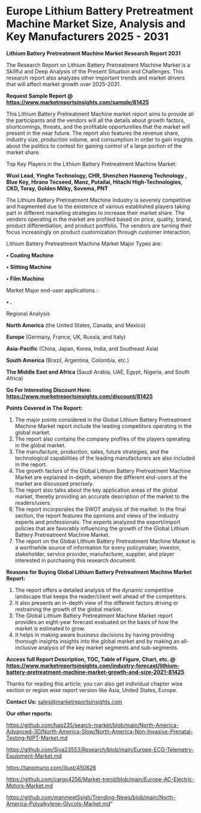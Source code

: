 # Europe Lithium Battery Pretreatment Machine Market Size, Analysis and Key Manufacturers 2025 - 2031

<strong>Lithium Battery Pretreatment Machine Market Research Report 2031</strong>

The Research Report on Lithium Battery Pretreatment Machine Market is a Skillful and Deep Analysis of the Present Situation and Challenges. This research report also analyzes other important trends and market drivers that will affect market growth over 2025-2031.

<strong>Request Sample Report @ <a href=https://www.marketreportsinsights.com/sample/81425>https://www.marketreportsinsights.com/sample/81425</a></strong>

This Lithium Battery Pretreatment Machine market report aims to provide all the participants and the vendors will all the details about growth factors, shortcomings, threats, and the profitable opportunities that the market will present in the near future. The report also features the revenue share, industry size, production volume, and consumption in order to gain insights about the politics to contest for gaining control of a large portion of the market share.

Top Key Players in the Lithium Battery Pretreatment Machine Market:

<strong>Wuxi Lead, Yinghe Technology, CHR, Shenzhen Haoneng Technology , Blue Key, Hirano Tecseed, Manz, Putailai, Hitachi High-Technologies, CKD, Toray, Golden Milky, Sovema, PNT</strong>

The Lithium Battery Pretreatment Machine Industry is severely competitive and fragmented due to the existence of various established players taking part in different marketing strategies to increase their market share. The vendors operating in the market are profiled based on price, quality, brand, product differentiation, and product portfolio. The vendors are turning their focus increasingly on product customization through customer interaction.

Lithium Battery Pretreatment Machine Market Major Types are:

<strong>• Coating Machine

• Slitting Machine

• Film Machine</strong>

Market Major end-user applications :

<strong>• .</strong>

Regional Analysis

</u><strong><b>North America</b></strong> (the United States, Canada, and Mexico)

<strong><b>Europe </b></strong>(Germany, France, UK, Russia, and Italy)

<strong><b>Asia-Pacific</b></strong> (China, Japan, Korea, India, and Southeast Asia)

<strong><b>South America</b></strong> (Brazil, Argentina, Colombia, etc.)

<strong><b>The Middle East and Africa</b></strong> (Saudi Arabia, UAE, Egypt, Nigeria, and South Africa)

<strong>Go For Interesting Discount Here: <a href=https://www.marketreportsinsights.com/discount/81425>https://www.marketreportsinsights.com/discount/81425</a></strong>

<strong>Points Covered in The Report:</strong>
<ol>
  <li>The major points considered in the Global Lithium Battery Pretreatment Machine Market report include the leading competitors operating in the global market.</li>
  <li>The report also contains the company profiles of the players operating in the global market.</li>
  <li>The manufacture, production, sales, future strategies, and the technological capabilities of the leading manufacturers are also included in the report.</li>
  <li>The growth factors of the Global Lithium Battery Pretreatment Machine Market are explained in-depth, wherein the different end-users of the market are discussed precisely.</li>
  <li>The report also talks about the key application areas of the global market, thereby providing an accurate description of the market to the readers/users.</li>
  <li>The report incorporates the SWOT analysis of the market. In the final section, the report features the opinions and views of the industry experts and professionals. The experts analyzed the export/import policies that are favorably influencing the growth of the Global Lithium Battery Pretreatment Machine Market.</li>
  <li>The report on the Global Lithium Battery Pretreatment Machine Market is a worthwhile source of information for every policymaker, investor, stakeholder, service provider, manufacturer, supplier, and player interested in purchasing this research document.</li>
</ol>
<strong>Reasons for Buying Global Lithium Battery Pretreatment Machine Market Report:</strong>

<ol>
  <li>The report offers a detailed analysis of the dynamic competitive landscape that keeps the reader/client well ahead of the competitors.</li>
  <li>It also presents an in-depth view of the different factors driving or restraining the growth of the global market.</li>
  <li>The Global Lithium Battery Pretreatment Machine Market report provides an eight-year forecast evaluated on the basis of how the market is estimated to grow.</li>
  <li>It helps in making aware business decisions by having providing thorough insights insights into the global market and by making an all-inclusive analysis of the key market segments and sub-segments.</li>
</ol>
<strong>Access full Report Description, TOC, Table of Figure, Chart, etc. @ <a href=https://www.marketreportsinsights.com/industry-forecast/lithium-battery-pretreatment-machine-market-growth-and-size-2021-81425>https://www.marketreportsinsights.com/industry-forecast/lithium-battery-pretreatment-machine-market-growth-and-size-2021-81425</a></strong>


Thanks for reading this article; you can also get individual chapter wise section or region wise report version like Asia, United States, Europe.

<strong>Contact Us:</strong>
sales@marketreportsinsights.com

<strong>Our other reports:</strong>

<a href=https://github.com/haq235/search-market/blob/main/North-America-Advanced-3D/North-America-Slow/North-America-Non-Invasive-Prenatal-Testing-NIPT-Market.md>https://github.com/haq235/search-market/blob/main/North-America-Advanced-3D/North-America-Slow/North-America-Non-Invasive-Prenatal-Testing-NIPT-Market.md</a>

<a href=https://github.com/Siya23553/Research/blob/main/Europe-ECG-Telemetry-Equipment-Market.md>https://github.com/Siya23553/Research/blob/main/Europe-ECG-Telemetry-Equipment-Market.md</a>

<a href=https://tanomuno.com/illust/450626>https://tanomuno.com/illust/450626</a>

<a href=https://github.com/cargo4256/Market-trend/blob/main/Europe-AC-Electric-Motors-Market.md>https://github.com/cargo4256/Market-trend/blob/main/Europe-AC-Electric-Motors-Market.md</a>

<a href=https://github.com/manmeet5sigh/Trending-News/blob/main/North-America-Polyalkylene-Glycols-Market.md>https://github.com/manmeet5sigh/Trending-News/blob/main/North-America-Polyalkylene-Glycols-Market.md</a>"
